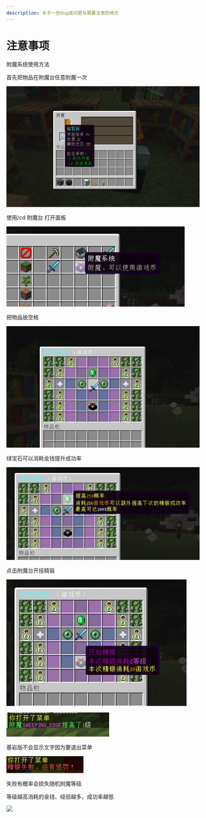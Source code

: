 ```yaml
---
description: 关于一些bug或问题与需要注意的地方
---
```


# 注意事项

附魔系统使用方法



首先把物品在附魔台任意附魔一次

![](<../.gitbook/assets/image (14).png>)

使用/cd 附魔台 打开面板

![](<../.gitbook/assets/image (15).png>)

把物品放空格

![](<../.gitbook/assets/image (16).png>)

绿宝石可以消耗金钱提升成功率

![](<../.gitbook/assets/image (17).png>)

点击附魔台开技精锻

![](<../.gitbook/assets/image (20).png>)

![](<../.gitbook/assets/image (19).png>)

基岩版不会显示文字因为要退出菜单

![](<../.gitbook/assets/image (13).png>)

失败有概率会损失随机附魔等级

等级越高消耗的金钱、经验越多，成功率越低



![](file:///C:/Users/28746/AppData/Local/Temp/ksohtml7524/wps10.jpg)&#x20;

&#x20;
